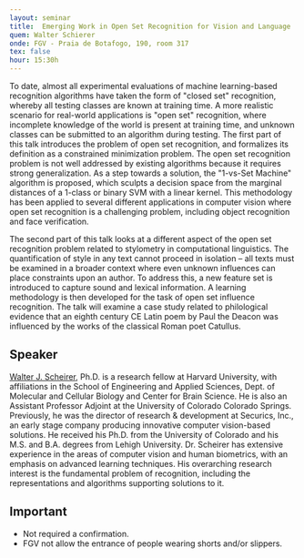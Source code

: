 ```yaml
---
layout: seminar
title:  Emerging Work in Open Set Recognition for Vision and Language
quem: Walter Schierer 
onde: FGV - Praia de Botafogo, 190, room 317
tex: false
hour: 15:30h
---
```


To date, almost all experimental evaluations of machine learning-based
recognition algorithms have taken the form of "closed set"
recognition, whereby all testing classes are known at training time. A
more realistic scenario for real-world applications is "open set"
recognition, where incomplete knowledge of the world is present at
training time, and unknown classes can be submitted to an algorithm
during testing. The first part of this talk introduces the problem of
open set recognition, and formalizes its definition as a constrained
minimization problem. The open set recognition problem is not well
addressed by existing algorithms because it requires strong
generalization. As a step towards a solution, the "1-vs-Set Machine"
algorithm is proposed, which sculpts a decision space from the
marginal distances of a 1-class or binary SVM with a linear
kernel. This methodology has been applied to several different
applications in computer vision where open set recognition is a
challenging problem, including object recognition and face
verification.

The second part of this talk looks at a different aspect of the open
set recognition problem related to stylometry in computational
linguistics. The quantification of style in any text cannot proceed in
isolation – all texts must be examined in a broader context where even
unknown influences can place constraints upon an author. To address
this, a new feature set is introduced to capture sound and lexical
information. A learning methodology is then developed for the task of
open set influence recognition. The talk will examine a case study
related to philological evidence that an eighth century CE Latin poem
by Paul the Deacon was influenced by the works of the classical Roman
poet Catullus.

## Speaker

[Walter J. Scheirer](http://www.wjscheirer.com/), Ph.D. is a research
fellow at Harvard University, with affiliations in the School of
Engineering and Applied Sciences, Dept. of Molecular and Cellular
Biology and Center for Brain Science. He is also an Assistant
Professor Adjoint at the University of Colorado Colorado
Springs. Previously, he was the director of research & development at
Securics, Inc., an early stage company producing innovative computer
vision-based solutions. He received his Ph.D. from the University of
Colorado and his M.S. and B.A. degrees from Lehigh
University. Dr. Scheirer has extensive experience in the areas of
computer vision and human biometrics, with an emphasis on advanced
learning techniques. His overarching research interest is the
fundamental problem of recognition, including the representations and
algorithms supporting solutions to it.

## Important

- Not required a confirmation.
- FGV not allow the entrance of people wearing shorts and/or slippers.
